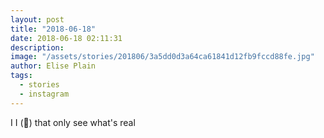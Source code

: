 ```yaml
---
layout: post
title: "2018-06-18"
date: 2018-06-18 02:11:31
description: 
image: "/assets/stories/201806/3a5dd0d3a64ca61841d12fb9fccd88fe.jpg"
author: Elise Plain
tags: 
  - stories
  - instagram
---
```


I I (👀) that only see what&#39;s real
<p></p>
